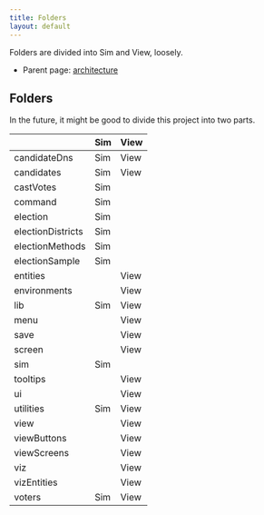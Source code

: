 ```yaml
---
title: Folders
layout: default
---
```


Folders are divided into Sim and View, loosely. 

* Parent page: [architecture](architecture.md) 

## Folders

In the future, it might be good to divide this project into two parts.

|                   | Sim  | View |
| ----------------- | ---- | ---- |
| candidateDns      | Sim  | View |
| candidates        | Sim  | View |
| castVotes         | Sim  |      |
| command           | Sim  |      |
| election          | Sim  |      |
| electionDistricts | Sim  |      |
| electionMethods   | Sim  |      |
| electionSample    | Sim  |      |
| entities          |      | View |
| environments      |      | View |
| lib               | Sim  | View |
| menu              |      | View |
| save              |      | View |
| screen            |      | View |
| sim               | Sim  |      |
| tooltips          |      | View |
| ui                |      | View |
| utilities         | Sim  | View |
| view              |      | View |
| viewButtons       |      | View |
| viewScreens       |      | View |
| viz               |      | View |
| vizEntities       |      | View |
| voters            | Sim  | View |